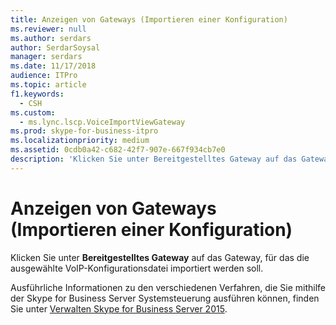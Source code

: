 ```yaml
---
title: Anzeigen von Gateways (Importieren einer Konfiguration)
ms.reviewer: null
ms.author: serdars
author: SerdarSoysal
manager: serdars
ms.date: 11/17/2018
audience: ITPro
ms.topic: article
f1.keywords:
  - CSH
ms.custom:
  - ms.lync.lscp.VoiceImportViewGateway
ms.prod: skype-for-business-itpro
ms.localizationpriority: medium
ms.assetid: 0cdb0a42-c682-42f7-907e-667f934cb7e0
description: 'Klicken Sie unter Bereitgestelltes Gateway auf das Gateway, für das die ausgewählte VoIP-Konfigurationsdatei importiert werden soll.'
---
```


# <a name="view-gateways-import-configuration"></a>Anzeigen von Gateways (Importieren einer Konfiguration)
 
Klicken Sie unter **Bereitgestelltes Gateway** auf das Gateway, für das die ausgewählte VoIP-Konfigurationsdatei importiert werden soll.
  
Ausführliche Informationen zu den verschiedenen Verfahren, die Sie mithilfe der Skype for Business Server Systemsteuerung ausführen können, finden Sie unter [Verwalten Skype for Business Server 2015](../../manage/manage.md).
  

